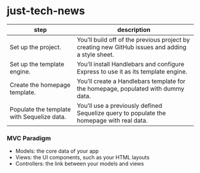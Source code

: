 # just-tech-news

| step                                       | description                                                                                      |
| ------------------------------------------ | ------------------------------------------------------------------------------------------------ |
| Set up the project.                        | You’ll build off of the previous project by creating new GitHub issues and adding a style sheet. |
| Set up the template engine.                | You’ll install Handlebars and configure Express to use it as its template engine.                |
| Create the homepage template.              | You’ll create a Handlebars template for the homepage, populated with dummy data.                 |
| Populate the template with Sequelize data. | You’ll use a previously defined Sequelize query to populate the homepage with real data.         |

### MVC Paradigm

-   Models: the core data of your app
-   Views: the UI components, such as your HTML layouts
-   Controllers: the link between your models and views
